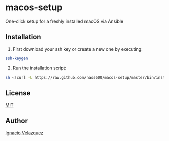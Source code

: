 # macos-setup

One-click setup for a freshly installed macOS via Ansible

## Installation

1. First download your ssh key or create a new one by executing:

  ```bash
  ssh-keygen
  ```

2. Run the installation script:

  ```bash
  sh <(curl -L https://raw.github.com/nass600/macos-setup/master/bin/install)
  ```

## License

[MIT](LICENSE)

## Author

[Ignacio Velazquez](http://ignaciovelazquez.es)
